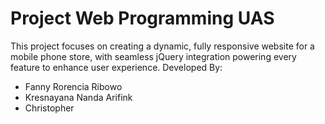 Project Web Programming UAS
== 
This project focuses on creating a dynamic, fully responsive website for a mobile phone store, with seamless jQuery integration powering every feature to enhance user experience.
Developed By:
- Fanny Rorencia Ribowo
- Kresnayana Nanda Arifink
- Christopher
